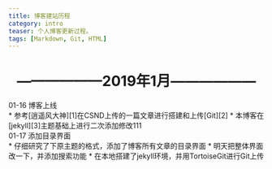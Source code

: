 ```yaml
---
title: 博客建站历程
category: intro
teaser: 个人博客更新过程。
tags: [Markdown, Git, HTML]
---
```


# <center>——————2019年1月——————</center>
<div class="table-title">01-16 博客上线</div>
* 参考[逍遥风大神][1]在CSND上传的一篇文章进行搭建和上传[Git][2]
* 本博客在[jekyll][3]主题基础上进行二次添加修改111
<div class="table-title">01-17 添加目录界面</div>
* 仔细研究了下原主题的格式，添加了博客所有文章的目录界面
* 明天把整体界面改一下，并添加搜索功能
* 在本地搭建了jekyll环境，并用TortoiseGit进行Git上传



[1]: https://blog.csdn.net/xhq13995711417/article/details/101032806
[2]: https://github.com/Nvzjuir/nvzjuir.github.io
[3]: https://github.com/rlue/jekyll-solana

